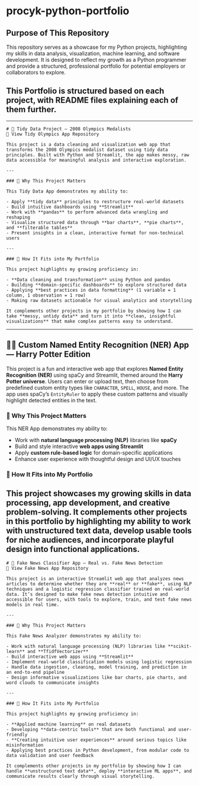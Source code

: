 # procyk-python-portfolio

## Purpose of This Repository
This repository serves as a showcase for my Python projects, highlighting my skills in data analysis, visualization, machine learning, and software development. It is designed to reflect my growth as a Python programmer and provide a structured, professional portfolio for potential employers or collaborators to explore.

## This Portfolio is structured based on each project, with README files explaining each of them further. 
---
```
# 🏅 Tidy Data Project — 2008 Olympics Medalists  
🔗 View Tidy Olympics App Repository

This project is a data cleaning and visualization web app that transforms the 2008 Olympics medalist dataset using tidy data principles. Built with Python and Streamlit, the app makes messy, raw data accessible for meaningful analysis and interactive exploration.

---

### 🌟 Why This Project Matters

This Tidy Data App demonstrates my ability to:

- Apply **tidy data** principles to restructure real-world datasets
- Build intuitive dashboards using **Streamlit**
- Work with **pandas** to perform advanced data wrangling and reshaping
- Visualize structured data through **bar charts**, **pie charts**, and **filterable tables**
- Present insights in a clean, interactive format for non-technical users

---

### 🧰 How It Fits into My Portfolio

This project highlights my growing proficiency in:

- **Data cleaning and transformation** using Python and pandas
- Building **domain-specific dashboards** to explore structured data
- Applying **best practices in data formatting** (1 variable = 1 column, 1 observation = 1 row)
- Making raw datasets actionable for visual analytics and storytelling

It complements other projects in my portfolio by showing how I can take **messy, untidy data** and turn it into **clean, insightful visualizations** that make complex patterns easy to understand.
```

---
## 🧙‍♂️ Custom Named Entity Recognition (NER) App — Harry Potter Edition

This project is a fun and interactive web app that explores **Named Entity Recognition (NER)** using spaCy and Streamlit, themed around the **Harry Potter universe**. Users can enter or upload text, then choose from predefined custom entity types like `CHARACTER`, `SPELL`, `HOUSE`, and more. The app uses spaCy’s `EntityRuler` to apply these custom patterns and visually highlight detected entities in the text.

### 🌟 Why This Project Matters

This NER App demonstrates my ability to:
- Work with **natural language processing (NLP)** libraries like **spaCy**
- Build and style interactive **web apps using Streamlit**
- Apply **custom rule-based logic** for domain-specific applications
- Enhance user experience with thoughtful design and UI/UX touches

### 🧰 How It Fits into My Portfolio

This project showcases my growing skills in **data processing**, **app development**, and **creative problem-solving**. It complements other projects in this portfolio by highlighting my ability to work with **unstructured text data**, develop **usable tools for niche audiences**, and incorporate **playful design** into functional applications.
---
```
# 📰 Fake News Classifier App — Real vs. Fake News Detection  
🔗 View Fake News App Repository

This project is an interactive Streamlit web app that analyzes news articles to determine whether they are **real** or **fake**, using NLP techniques and a logistic regression classifier trained on real-world data. It’s designed to make fake news detection intuitive and accessible for users, with tools to explore, train, and test fake news models in real time.

---

### 🌟 Why This Project Matters

This Fake News Analyzer demonstrates my ability to:

- Work with natural language processing (NLP) libraries like **scikit-learn** and **TfidfVectorizer**
- Build interactive web apps using **Streamlit**
- Implement real-world classification models using logistic regression
- Handle data ingestion, cleaning, model training, and prediction in an end-to-end pipeline
- Design informative visualizations like bar charts, pie charts, and word clouds to communicate insights

---

### 🧰 How It Fits into My Portfolio

This project highlights my growing proficiency in:

- **Applied machine learning** on real datasets
- Developing **data-centric tools** that are both functional and user-friendly
- **Creating intuitive user experiences** around serious topics like misinformation
- Applying best practices in Python development, from modular code to data validation and user feedback

It complements other projects in my portfolio by showing how I can handle **unstructured text data**, deploy **interactive ML apps**, and communicate results clearly through visual storytelling.
```

